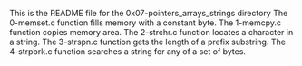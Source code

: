 This is the README file for the 0x07-pointers_arrays_strings directory
The 0-memset.c function fills memory with a constant byte.
The 1-memcpy.c function copies memory area.
The 2-strchr.c function locates a character in a string.
The 3-strspn.c function  gets the length of a prefix substring.
The 4-strpbrk.c function searches a string for any of a set of bytes.

